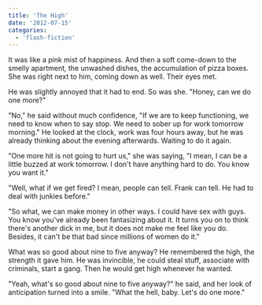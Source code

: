 ```yaml
---
title: 'The High'
date: '2012-07-15'
categories:
  - 'flash-fiction'
---
```


It was like a pink mist of happiness. And then a soft come-down to the smelly
apartment, the unwashed dishes, the accumulation of pizza boxes. She was right
next to him, coming down as well. Their eyes met.

<!-- truncate -->

He was slightly annoyed that it had to end. So was she. "Honey, can we do one
more?"

"No," he said without much confidence, "If we are to keep functioning, we need
to know when to say stop. We need to sober up for work tomorrow morning." He
looked at the clock, work was four hours away, but he was already thinking about
the evening afterwards. Waiting to do it again.

"One more hit is not going to hurt us," she was saying, "I mean, I can be a
little buzzed at work tomorrow. I don't have anything hard to do. You know you
want it."

"Well, what if we get fired? I mean, people can tell. Frank can tell. He had to
deal with junkies before."

"So what, we can make money in other ways. I could have sex with guys. You know
you've already been fantasizing about it. It turns you on to think there's
another dick in me, but it does not make me feel like you do. Besides, it can't
be that bad since millions of women do it."

What was so good about nine to five anyway? He remembered the high, the strength
it gave him. He was invincible, he could steal stuff, associate with criminals,
start a gang. Then he would get high whenever he wanted.

"Yeah, what's so good about nine to five anyway?" he said, and her look of
anticipation turned into a smile. "What the hell, baby. Let's do one more."

